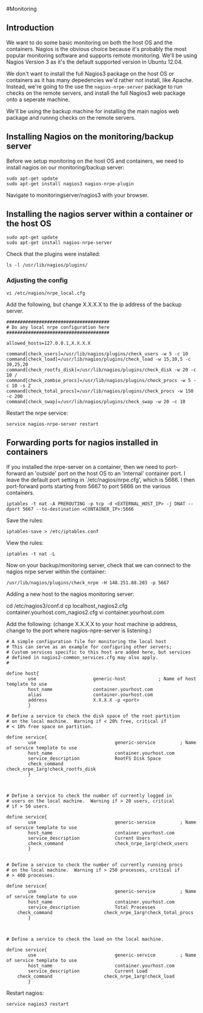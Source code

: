 #Monitoring

## Introduction

We want to do some basic monitoring on both the host OS and the containers. Nagios is the obvious choice because it's probably
the most popular monitoring software and supports remote monitoring. We'll be using Nagios Version 3 as it's the default supported version in Ubuntu 12.04.

We don't want to install the full Nagios3 package on the host OS or containers as it has many depedencies we'd rather not install, like Apache. Instead, we're going to the use the `nagios-nrpe-server` package to run checks on the remote servers, and install the full Nagios3 web package onto a seperate machine. 

We'll be using the backup machine for installing the main nagios web package and runnng checks on the remote servers.

## Installing Nagios on the monitoring/backup server

Before we setup monitoring on the host OS and containers, we need to install nagios on our monitoring/backup server:

```
sudo apt-get update
sudo apt-get install nagios3 nagios-nrpe-plugin
```

Navigate to monitoringserver/nagios3 with your browser.

## Installing the nagios server within a container or the host OS

```
sudo apt-get update
sudo apt-get install nagios-nrpe-server
```

Check that the plugins were installed:

```
ls -l /usr/lib/nagios/plugins/
```

### Adjusting the config

```
vi /etc/nagios/nrpe_local.cfg
```

Add the following, but change X.X.X.X to the ip address of the backup server. 

```
######################################
# Do any local nrpe configuration here
######################################

allowed_hosts=127.0.0.1,X.X.X.X

command[check_users]=/usr/lib/nagios/plugins/check_users -w 5 -c 10
command[check_load]=/usr/lib/nagios/plugins/check_load -w 15,10,5 -c 30,25,20
command[check_rootfs_disk]=/usr/lib/nagios/plugins/check_disk -w 20 -c 10 /
command[check_zombie_procs]=/usr/lib/nagios/plugins/check_procs -w 5 -c 10 -s Z
command[check_total_procs]=/usr/lib/nagios/plugins/check_procs -w 150 -c 200
command[check_swap]=/usr/lib/nagios/plugins/check_swap -w 20 -c 10
```

Restart the nrpe service:

```
service nagios-nrpe-server restart
```

## Forwarding ports for nagios installed in containers

If you installed the nrpe-server on a container, then we need to port-forward an 'outside' port on the host OS to an 'internal' container port. I leave the default port setting in `/etc/nagios/nrpe.cfg', which is 5666. I then port-forward ports starting from 5667 to port 5666 on the various containers.


```
iptables -t nat -A PREROUTING -p tcp -d <EXTERNAL_HOST_IP> -j DNAT --dport 5667 --to-destination <CONTAINER_IP>:5666
```

Save the rules:

```
iptables-save > /etc/iptables.conf
```

View the rules:

```
iptables -t nat -L
```

Now on your backup/monitoring server, check that we can connect to the nagios nrpe server within the container:

```
/usr/lib/nagios/plugins/check_nrpe -H 148.251.88.203 -p 5667
```

Adding a new host to the nagios monitoring server:

cd /etc/nagios3/conf.d
cp localhost_nagios2.cfg container.yourhost.com_nagios2.cfg
vi container.yourhost.com

Add the following: (change X.X.X.X to your host machine ip address, change <port> to the port where nagios-npre-server is listening.)

```
# A simple configuration file for monitoring the local host
# This can serve as an example for configuring other servers;
# Custom services specific to this host are added here, but services
# defined in nagios2-common_services.cfg may also apply.
# 

define host{
        use                     generic-host            ; Name of host template to use
        host_name              	container.yourhost.com
        alias                   container.yourhost.com
        address                 X.X.X.X -p <port>
        }

# Define a service to check the disk space of the root partition
# on the local machine.  Warning if < 20% free, critical if
# < 10% free space on partition.

define service{
        use                             generic-service         ; Name of service template to use
        host_name                       container.yourhost.com
        service_description             RootFS Disk Space
        check_command                   check_nrpe_1arg!check_rootfs_disk
        }



# Define a service to check the number of currently logged in
# users on the local machine.  Warning if > 20 users, critical
# if > 50 users.

define service{
        use                             generic-service         ; Name of service template to use
        host_name                       container.yourhost.com
        service_description             Current Users
        check_command                   check_nrpe_1arg!check_users
        }


# Define a service to check the number of currently running procs
# on the local machine.  Warning if > 250 processes, critical if
# > 400 processes.

define service{
        use                             generic-service         ; Name of service template to use
        host_name                       container.yourhost.com
        service_description             Total Processes
	check_command                   check_nrpe_1arg!check_total_procs
        }



# Define a service to check the load on the local machine. 

define service{
        use                             generic-service         ; Name of service template to use
        host_name                       container.yourhost.com
        service_description             Current Load
	check_command                   check_nrpe_1arg!check_load
        }

```

Restart nagios:

```
service nagios3 restart
```

